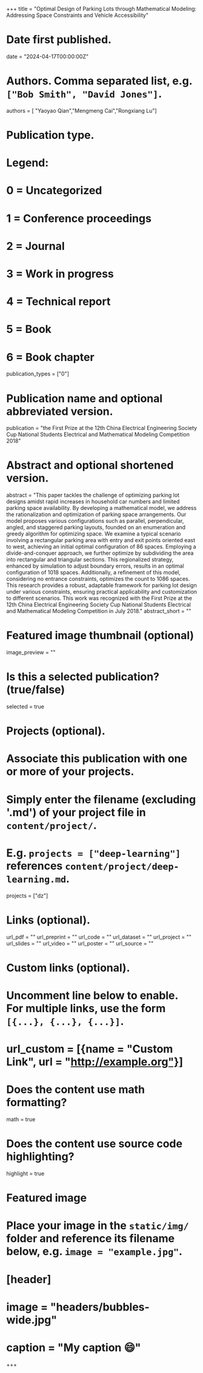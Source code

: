+++
title = "Optimal Design of Parking Lots through Mathematical Modeling: Addressing Space Constraints and Vehicle Accessibility"

# Date first published.
date = "2024-04-17T00:00:00Z"

# Authors. Comma separated list, e.g. `["Bob Smith", "David Jones"]`.
authors = [ "Yaoyao Qian","Mengmeng Cai","Rongxiang Lu"]

# Publication type.
# Legend:
# 0 = Uncategorized
# 1 = Conference proceedings
# 2 = Journal
# 3 = Work in progress
# 4 = Technical report
# 5 = Book
# 6 = Book chapter
publication_types = ["0"]

# Publication name and optional abbreviated version.
publication = "the First Prize at the 12th China Electrical Engineering Society Cup National Students Electrical and Mathematical Modeling Competition 2018"


# Abstract and optional shortened version.
abstract = "This paper tackles the challenge of optimizing parking lot designs amidst rapid increases in household car numbers and limited parking space availability. By developing a mathematical model, we address the rationalization and optimization of parking space arrangements. Our model proposes various configurations such as parallel, perpendicular, angled, and staggered parking layouts, founded on an enumeration and greedy algorithm for optimizing space. We examine a typical scenario involving a rectangular parking area with entry and exit points oriented east to west, achieving an initial optimal configuration of 86 spaces. Employing a divide-and-conquer approach, we further optimize by subdividing the area into rectangular and triangular sections. This regionalized strategy, enhanced by simulation to adjust boundary errors, results in an optimal configuration of 1018 spaces. Additionally, a refinement of this model, considering no entrance constraints, optimizes the count to 1086 spaces. This research provides a robust, adaptable framework for parking lot design under various constraints, ensuring practical applicability and customization to different scenarios. This work was recognized with the First Prize at the 12th China Electrical Engineering Society Cup National Students Electrical and Mathematical Modeling Competition in July 2018."
abstract_short = ""

# Featured image thumbnail (optional)
image_preview = ""

# Is this a selected publication? (true/false)
selected = true

# Projects (optional).
#   Associate this publication with one or more of your projects.
#   Simply enter the filename (excluding '.md') of your project file in `content/project/`.
#   E.g. `projects = ["deep-learning"]` references `content/project/deep-learning.md`.
projects = ["dz"]

# Links (optional).
url_pdf = ""
url_preprint = ""
url_code = ""
url_dataset = ""
url_project = ""
url_slides = ""
url_video = ""
url_poster = ""
url_source = ""

# Custom links (optional).
#   Uncomment line below to enable. For multiple links, use the form `[{...}, {...}, {...}]`.
# url_custom = [{name = "Custom Link", url = "http://example.org"}]

# Does the content use math formatting?
math = true

# Does the content use source code highlighting?
highlight = true

# Featured image
# Place your image in the `static/img/` folder and reference its filename below, e.g. `image = "example.jpg"`.
# [header]
# image = "headers/bubbles-wide.jpg"
# caption = "My caption 😄"

+++
